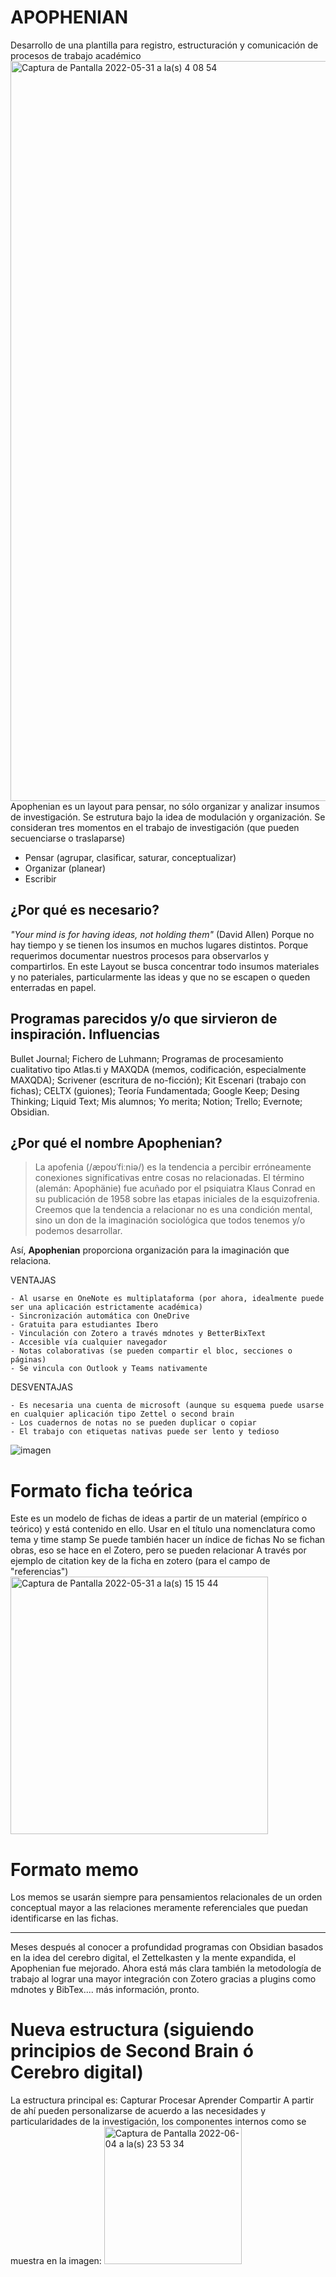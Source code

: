 # APOPHENIAN
Desarrollo de una plantilla para registro, estructuración y comunicación de procesos de trabajo académico 
<img width="1184" alt="Captura de Pantalla 2022-05-31 a la(s) 4 08 54" src="https://user-images.githubusercontent.com/69394840/171137439-e1d4d473-2d5d-4891-966f-a97e315d6c4a.png">
Apophenian es un layout para pensar, no sólo organizar y analizar insumos de investigación. Se estrutura bajo la idea de modulación y organización. 
Se consideran tres momentos en el trabajo de investigación (que pueden secuenciarse o traslaparse)
- Pensar (agrupar, clasificar, saturar, conceptualizar)
- Organizar (planear)
- Escribir

## ¿Por qué es necesario?
*"Your mind is for having ideas, not holding them"* (David Allen)
Porque no hay tiempo y se tienen los insumos en muchos lugares distintos.
Porque requerimos documentar nuestros procesos para observarlos y compartirlos.
En este Layout se busca concentrar todo insumos materiales y no pateriales, particularmente las ideas y que no se escapen o queden enterradas en papel.
## Programas parecidos y/o que sirvieron de inspiración. Influencias
Bullet Journal; Fichero de Luhmann; Programas de procesamiento cualitativo tipo Atlas.ti y MAXQDA (memos, codificación, especialmente MAXQDA);  Scrivener (escritura de no-ficción); Kit Escenari (trabajo con fichas); CELTX (guiones); Teoría Fundamentada; Google Keep; Desing Thinking; Liquid Text; Mis alumnos;
Yo merita; Notion; Trello; Evernote; Obsidian. 
## ¿Por qué el nombre Apophenian?
> La apofenia (/æpoʊˈfiːniə/) es la tendencia a percibir erróneamente conexiones significativas entre cosas no relacionadas. El término (alemán: Apophänie) fue acuñado por el psiquiatra Klaus Conrad en su publicación de 1958 sobre las etapas iniciales de la esquizofrenia.
Creemos que la tendencia a relacionar no es una condición mental, sino un don de la imaginación sociológica que todos tenemos y/o podemos desarrollar.

Así, **Apophenian**  proporciona organización para la imaginación que relaciona.

VENTAJAS

	- Al usarse en OneNote es multiplataforma (por ahora, idealmente puede ser una aplicación estrictamente académica)
	- Sincronización automática con OneDrive
	- Gratuita para estudiantes Ibero
	- Vinculación con Zotero a través mdnotes y BetterBixText
	- Accesible vía cualquier navegador
	- Notas colaborativas (se pueden compartir el bloc, secciones o páginas)
	- Se vincula con Outlook y Teams nativamente 
DESVENTAJAS

	- Es necesaria una cuenta de microsoft (aunque su esquema puede usarse en cualquier aplicación tipo Zettel o second brain
	- Los cuadernos de notas no se pueden duplicar o copiar 
	- El trabajo con etiquetas nativas puede ser lento y tedioso


![imagen](https://user-images.githubusercontent.com/69394840/171135899-bf41ca92-86af-4c51-9acd-6fa8107b88bd.png)

# Formato ficha teórica
Este es un modelo de fichas de ideas a partir de un material (empírico o teórico) y está contenido en ello.
Usar en el título una nomenclatura como tema y time stamp
Se puede también hacer un índice de fichas
No se fichan obras, eso se hace en el Zotero, pero se pueden relacionar
A través por ejemplo de citation key de la ficha en zotero (para el campo de "referencias")
<img width="412" alt="Captura de Pantalla 2022-05-31 a la(s) 15 15 44" src="https://user-images.githubusercontent.com/69394840/171277099-1897c36b-5028-4853-a6c9-7eba5566c0f4.png">
# Formato memo
Los memos se usarán siempre para pensamientos relacionales  de un orden conceptual mayor a las relaciones meramente referenciales que puedan identificarse en las fichas. 

***




Meses después al conocer a profundidad programas con Obsidian basados en la idea del cerebro digital, el Zettelkasten y la mente expandida, el Apophenian fue mejorado. Ahora está más clara también la metodología de trabajo al lograr una mayor integración con Zotero gracias a plugins como mdnotes y BibTex.... más información, pronto.

# Nueva estructura (siguiendo principios de Second Brain ó Cerebro digital)
La estructura principal es:
	Capturar
	Procesar
	Aprender
	Compartir
A partir de ahí pueden personalizarse de acuerdo a las necesidades y particularidades de la investigación, los componentes internos como se muestra en la imagen:
<img width="220" alt="Captura de Pantalla 2022-06-04 a la(s) 23 53 34" src="https://user-images.githubusercontent.com/69394840/172035608-57be64ce-31f2-42ad-a854-06ba7865e778.png">

